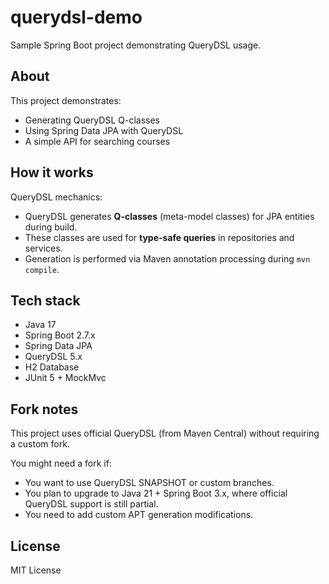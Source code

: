 # querydsl-demo

Sample Spring Boot project demonstrating QueryDSL usage.

## About

This project demonstrates:

- Generating QueryDSL Q-classes
- Using Spring Data JPA with QueryDSL
- A simple API for searching courses

## How it works

QueryDSL mechanics:

- QueryDSL generates **Q-classes** (meta-model classes) for JPA entities during build.
- These classes are used for **type-safe queries** in repositories and services.
- Generation is performed via Maven annotation processing during `mvn compile`.

## Tech stack

- Java 17
- Spring Boot 2.7.x
- Spring Data JPA
- QueryDSL 5.x
- H2 Database
- JUnit 5 + MockMvc

## Fork notes

This project uses official QueryDSL (from Maven Central) without requiring a custom fork.

You might need a fork if:

- You want to use QueryDSL SNAPSHOT or custom branches.
- You plan to upgrade to Java 21 + Spring Boot 3.x, where official QueryDSL support is still partial.
- You need to add custom APT generation modifications.

## License
MIT License
